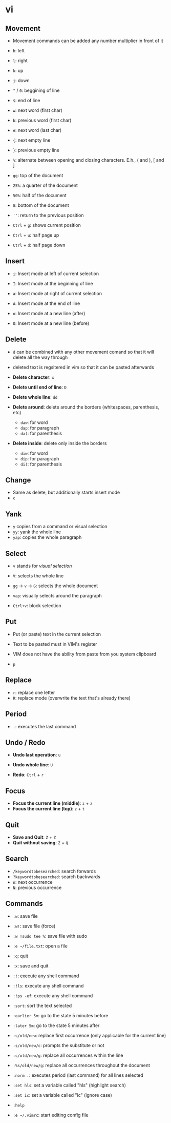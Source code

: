 # vi

## Movement

- Movement commands can be added any number multiplier in front of it

- `h`: left
- `l`: right
- `k`: up
- `j`: down

- `^` / `0`: beggining of line
- `$`: end of line

- `w`: next word (first char)
- `b`: previous word (first char)

- `e`: next word (last char)

- `{`: next empty line
- `}`: previous empty line

- `%`: alternate between opening and closing characters. E.h., ( and ), [ and ]

- `gg`: top of the document
- `25%`: a quarter of the document
- `50%`: half of the document
- `G`: bottom of the document

- `''`: return to the previous position

- `Ctrl` + `g`: shows current position
- `Ctrl` + `u`: half page up
- `Ctrl` + `d`: half page down

## Insert

- `i`: Insert mode at left of current selection
- `I`: Insert mode at the beginning of line

- `a`: Insert mode at right of current selection
- `A`: Insert mode at the end of line

- `o`: Insert mode at a new line (after)
- `O`: Insert mode at a new line (before)

## Delete

- `d` can be combined with any other movement comand so that it will delete all the way through
- deleted text is regsitered in vim so that it can be pasted afterwards

- **Delete character**: `x`
- **Delete until end of line**: `D`
- **Delete whole line**: `dd`

- **Delete around**: delete around the borders (whitespaces, parenthesis, etc)
  - `daw`: for word
  - `dap`: for paragraph
  - `da(`: for parenthesis
- **Delete inside**: delete only inside the borders
  - `diw`: for word
  - `dip`: for paragraph
  - `di(`: for parenthesis

## Change

- Same as delete, but additionally starts insert mode
- `c`

## Yank

- `y` copies from a command or visual selection
- `yy`: yank the whole line
- `yap`: copies the whole paragraph

## Select

- `v` stands for _visual selection_
- `V`: selects the whole line
- `gg` -> `v` -> `G`: selects the whole document
- `vap`: visually selects around the paragraph

- `Ctrl+v`: block selection

## Put

- Put (or paste) text in the current selection
- Text to be pasted must in VIM's register
- VIM does not have the ability from paste from you system clipboard

- `p`

## Replace

- `r`: replace one letter
- `R`: replace mode (overwrite the text that's already there)

## Period

- `.`: executes the last command

## Undo / Redo

- **Undo last operation**: `u`
- **Undo whole line**: `U`

- **Redo**: `Ctrl` + `r`

## Focus

- **Focus the current line (middle)**: `z` + `z`
- **Focus the current line (top)**: `z` + `t`

## Quit

- **Save and Quit**: `Z` + `Z`
- **Quit without saving**: `Z` + `Q`

## Search

- `/keywordtobesearched`: search forwards
- `?keywordtobesearched`: search backwards
- `n`: next occurrence
- `N`: previous occurrence

## Commands

- `:w`: save file
- `:w!`: save file (force)
- `:w !sudo tee %`: save file with sudo

- `:e ~/file.txt`: open a file
- `:q`: quit
- `:x`: save and quit

- `:!`: execute any shell command
- `:!ls`: execute any shell command
- `:!ps -ef`: execute any shell command

- `:sort`: sort the text selected

- `:earlier 5m`: go to the state 5 minutes before
- `:later 5m`: go to the state 5 minutes after

- `:s/old/new`: replace first occurrence (only applicable for the current line)
- `:s/old/new/c`: prompts the substitute or not
- `:s/old/new/g`: replace all occurrences within the line
- `:%s/old/new/g`: replace all occurrences throughout the document

- `:norm .`: executes period (last command) for all lines selected

- `:set hls`: set a variable called "hls" (highlight search)
- `:set ic`: set a variable called "ic" (ignore case)

- `:help`

- `:e ~/.vimrc`: start editing config file
